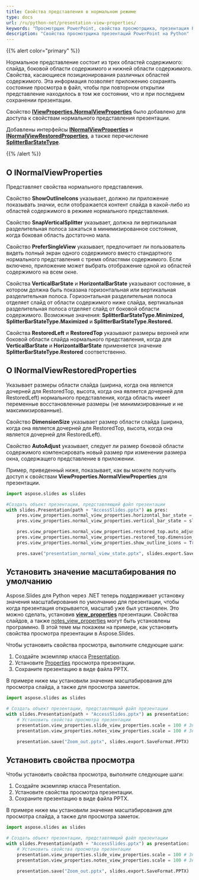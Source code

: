 ```yaml
---
title: Свойства представления в нормальном режиме
type: docs
url: /ru/python-net/presentation-view-properties/
keywords: "Просмотрщик PowerPoint, свойства просмотрщика, презентация PowerPoint, Python, Aspose.Slides для Python через .NET"
description: "Свойства просмотрщика презентаций PowerPoint на Python"
---
```


{{% alert color="primary" %}} 

Нормальное представление состоит из трех областей содержимого: слайда, боковой области содержимого и нижней области содержимого. Свойства, касающиеся позиционирования различных областей содержимого. Эта информация позволяет приложению сохранять состояние просмотра в файл, чтобы при повторном открытии представление находилось в том же состоянии, что и при последнем сохранении презентации.

Свойство [**IViewProperties.NormalViewProperties**](https://reference.aspose.com/slides/python-net/aspose.slides/iviewproperties/) было добавлено для доступа к свойствам нормального представления презентации. 

Добавлены интерфейсы [**INormalViewProperties**](https://reference.aspose.com/slides/python-net/aspose.slides/inormalviewproperties/) и [**INormalViewRestoredProperties**](https://reference.aspose.com/slides/python-net/aspose.slides/inormalviewrestoredproperties/), а также перечисление [**SplitterBarStateType**](https://reference.aspose.com/slides/python-net/aspose.slides/splitterbarstatetype/).

{{% /alert %}} 



## **О INormalViewProperties** 

Представляет свойства нормального представления.

Свойство **ShowOutlineIcons** указывает, должно ли приложение показывать значки, если отображается контент слайда в какой-либо из областей содержимого в режиме нормального представления.

Свойство **SnapVerticalSplitter** указывает, должна ли вертикальная разделительная полоса зажаться в минимизированное состояние, когда боковая область достаточно мала.

Свойство **PreferSingleView** указывает, предпочитает ли пользователь видеть полный экран одного содержимого вместо стандартного нормального представления с тремя областями содержимого. Если включено, приложение может выбрать отображение одной из областей содержимого на всем окне.

Свойства **VerticalBarState** и **HorizontalBarState** указывают состояние, в котором должна быть показана горизонтальная или вертикальная разделительная полоса. Горизонтальная разделительная полоса отделяет слайд от области содержимого ниже слайда, вертикальная разделительная полоса отделяет слайд от боковой области содержимого. Возможные значения: **SplitterBarStateType.Minimized, SplitterBarStateType.Maximized** и **SplitterBarStateType.Restored.**

Свойства **RestoredLeft** и **RestoredTop** указывают размеры верхней или боковой области слайда нормального представления, когда для **VerticalBarState** и **HorizontalBarState** применяется значение **SplitterBarStateType.Restored** соответственно.



## **О INormalViewRestoredProperties** 

Указывает размеры области слайда (ширина, когда она является дочерней для RestoredTop, высота, когда она является дочерней для RestoredLeft) нормального представления, когда область имеет переменные восстановленные размеры (не минимизированные и не максимизированные).

Свойство **DimensionSize** указывает размер области слайда (ширина, когда она является дочерней для RestoredTop, высота, когда она является дочерней для RestoredLeft).

Свойство **AutoAdjust** указывает, следует ли размер боковой области содержимого компенсировать новый размер при изменении размера окна, содержащего представление в приложении.

Пример, приведенный ниже, показывает, как вы можете получить доступ к свойствам **ViewProperties.NormalViewProperties** для презентации.

```py
import aspose.slides as slides

#Создать объект презентации, представляющий файл презентации
with slides.Presentation(path + "AccessSlides.pptx") as pres:
    pres.view_properties.normal_view_properties.horizontal_bar_state = slides.SplitterBarStateType.RESTORED
    pres.view_properties.normal_view_properties.vertical_bar_state = slides.SplitterBarStateType.MAXIMIZED

    pres.view_properties.normal_view_properties.restored_top.auto_adjust = True
    pres.view_properties.normal_view_properties.restored_top.dimension_size = 80
    pres.view_properties.normal_view_properties.show_outline_icons = True

    pres.save("presentation_normal_view_state.pptx", slides.export.SaveFormat.PPTX)
```




## **Установить значение масштабирования по умолчанию**
Aspose.Slides для Python через .NET теперь поддерживает установку значения масштабирования по умолчанию для презентации, чтобы когда презентация открывается, масштаб уже был установлен. Это можно сделать, установив [**view_properties**](https://reference.aspose.com/slides/python-net/aspose.slides/viewproperties/) презентации. Свойства слайдов, а также [notes_view_properties](https://reference.aspose.com/slides/python-net/aspose.slides/viewproperties/) могут быть установлены программно. В этой теме мы покажем на примере, как установить свойства просмотра презентации в Aspose.Slides.

Чтобы установить свойства просмотра, выполните следующие шаги:

1. Создайте экземпляр класса [Presentation](https://reference.aspose.com/slides/python-net/aspose.slides/presentation/).
1. Установите [Properties](https://reference.aspose.com/slides/python-net/aspose.slides/viewproperties/) просмотра презентации.
1. Сохраните презентацию в виде файла PPTX.

В примере ниже мы установили значение масштабирования для просмотра слайда, а также для просмотра заметок.

```py
import aspose.slides as slides

# Создать объект презентации, представляющий файл презентации
with slides.Presentation(path + "AccessSlides.pptx") as presentation:
    # Установить свойства просмотра презентации
    presentation.view_properties.slide_view_properties.scale = 100 # Значение масштабирования в процентах для просмотра слайдов
    presentation.view_properties.notes_view_properties.scale = 100 # Значение масштабирования в процентах для просмотра заметок 

    presentation.save("Zoom_out.pptx", slides.export.SaveFormat.PPTX)
```



## **Установить свойства просмотра**
Чтобы установить свойства просмотра, выполните следующие шаги:

1. Создайте экземпляр класса Presentation.
1. Установите свойства просмотра презентации.
1. Сохраните презентацию в виде файла PPTX.

В примере ниже мы установили значение масштабирования для просмотра слайда, а также для просмотра заметок.

```py
import aspose.slides as slides

# Создать объект презентации, представляющий файл презентации
with slides.Presentation(path + "AccessSlides.pptx") as presentation:
    # Установить свойства просмотра презентации
    presentation.view_properties.slide_view_properties.scale = 100 # Значение масштабирования в процентах для просмотра слайдов
    presentation.view_properties.notes_view_properties.scale = 100 # Значение масштабирования в процентах для просмотра заметок 

    presentation.save("Zoom_out.pptx", slides.export.SaveFormat.PPTX)
```